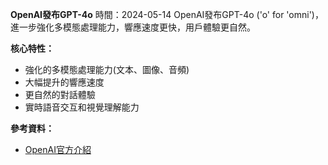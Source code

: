 **OpenAI發布GPT-4o**
時間：2024-05-14
OpenAI發布GPT-4o ('o' for 'omni')，進一步強化多模態處理能力，響應速度更快，用戶體驗更自然。

**核心特性：**

* 強化的多模態處理能力(文本、圖像、音頻)
* 大幅提升的響應速度
* 更自然的對話體驗
* 實時語音交互和視覺理解能力

**參考資料：**

* [OpenAI官方介紹](https://openai.com/blog/gpt-4o)